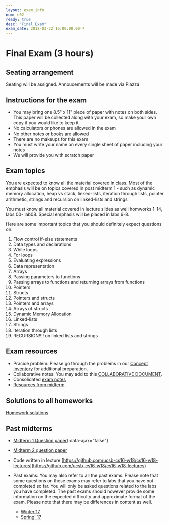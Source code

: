 ```yaml
---
layout: exam_info
num: e02
ready: true
desc: "Final Exam"
exam_date: 2018-03-22 16:00:00.00-7
---
```



# Final Exam (3 hours)

## Seating arrangement
Seating will be assigned. Annoucements will be made via Piazza

## Instructions for the exam

* You may bring one 8.5" x 11" piece of paper with notes on both sides. This paper will be collected along with your exam, so make your own copy if you would like to keep it.
* No calculators or phones are allowed in the exam
* No other notes or books are allowed
* There are no makeups for this exam
* You must write your name on every single sheet of paper including your notes
* We will provide you with scratch paper

## Exam topics

You are expected to know all the material covered in class. Most of the emphasis will be on topics covered in post midterm 1 - such as dynamic memory allocation, heap vs stack, linked-lists, iteration through lists, pointer arithmetic, strings and recursion on linked-lists and strings

You must know all material covered in lecture slides as well homworks 1-14, labs 00- lab08. Special emphasis will be placed in labs 6-8.

Here are some important topics that you should definitely expect questions on:

1. Flow control if-else statements
2. Data types and declarations
3. While loops
4. For loops
5. Evaluating expressions
6. Data representation
7. Arrays
8. Passing parameters to functions
9. Passing arrays to functions and returning arrays from functions
10. Pointers
11. Structs
12. Pointers and structs
13. Pointers and arrays
14. Arrays of structs
15. Dynamic Memory Allocation
16. Linked-lists
17. Strings
18. Iteration through lists
19. RECURSION!!!! on linked lists and strings

## Exam resources

* Pracice problem: Please go through the problems in our [Concept Inventory](https://drive.google.com/drive/folders/0B1z9k2M7uTvJaE9rR0F0OVV5ZWs?usp=sharing) for additional preparation.
* Collaborative notes: You may add to this [COLLABORATIVE DOCUMENT](https://docs.google.com/document/d/1ctpQAlAiTz5L8m8m9ibGlQG9Jcir4xmIUFiknvRR0wk/edit?usp=sharing).
* Consolidated [exam notes](
https://docs.google.com/document/d/1reYOFGbQjos9PJIIVppPSorxpzcMSS9YfdP9MNWnesI/edit?usp=sharing
 )
* [Resources from midterm](https://ucsb-cs16-w18.github.io/exam/e01/)


 ## Solutions to all homeworks

[Homework solutions](https://drive.google.com/open?id=0B1z9k2M7uTvJb0doSkNSc2FPbmc)
 
 
 
 ## Past midterms
 * [Midterm 1 Question paper](https://ucsb-cs16-sp17.github.io/exam/e01/midterm1-sp17.pdf){:data-ajax="false"}
 * [Midterm 2 question paper](https://docs.google.com/document/d/1ntjJnT3H9DAeQbygjyJoC6PLHIM9xyarSTFpOGF9KsU/edit?usp=sharing)
 * Code written in lecture
[https://github.com/ucsb-cs16-w18/cs16-w18-lectures](https://github.com/ucsb-cs16-w18/cs16-w18-lectures)
* Past exams: You may also refer to all the past exams. Please note that some questions on these exams may refer to labs that you have not completed so far. You will only be asked questions related to the labs you have completed. The past exams should however provide some information on the expected difficulty and approximate format of the exam. Please note that there may be differences in content as well.

	* [Winter'17](https://drive.google.com/open?id=0B1z9k2M7uTvJQlVPZnZMM2JiQkk)
	* [Spring' 17](https://docs.google.com/document/d/1bKnq3NCDdBWC8f9ThnLtspGGtdSPDkke2lEhf2siBxM/edit?usp=sharing/)

